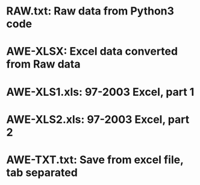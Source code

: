 # RAW.txt: Raw data from Python3 code
# AWE-XLSX: Excel data converted from Raw data
# AWE-XLS1.xls: 97-2003 Excel, part 1
# AWE-XLS2.xls: 97-2003 Excel, part 2
# AWE-TXT.txt: Save from excel file, tab separated
